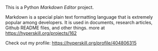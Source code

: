 This is a Python *Markdown Editor* project.


<p>Markdown is a special plain text formatting language that is extremely popular among developers. It is used in&nbsp;documents, research articles, Github README files, and other things.  more at <a href="https://hyperskill.org/projects/162?utm_source=ide&utm_medium=ide&utm_campaign=ide&utm_content=project-card">https://hyperskill.org/projects/162</a>

Check out my profile: <a href="https://hyperskill.org/profile/404806315">https://hyperskill.org/profile/404806315</a>
